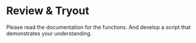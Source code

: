 # Review & Tryout

Please read the documentation for the functions.
And develop a script that demonstrates your understanding.
